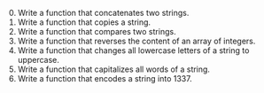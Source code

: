 0. Write a function that concatenates two strings.
1. Write a function that copies a string.
2. Write a function that compares two strings.
3. Write a function that reverses the content of an array of integers.
4. Write a function that changes all lowercase letters of a string to uppercase.
5. Write a function that capitalizes all words of a string.
6. Write a function that encodes a string into 1337.
